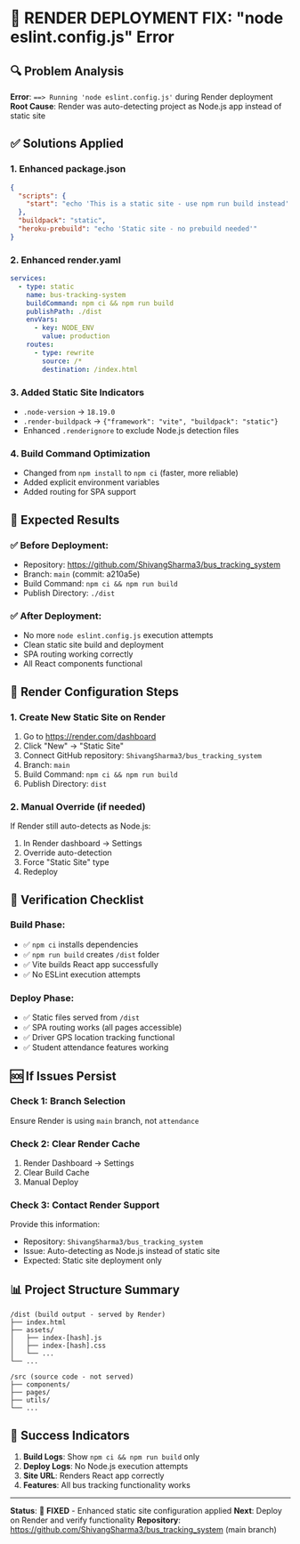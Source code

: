 # 🚨 RENDER DEPLOYMENT FIX: "node eslint.config.js" Error

## 🔍 Problem Analysis
**Error**: `==> Running 'node eslint.config.js'` during Render deployment
**Root Cause**: Render was auto-detecting project as Node.js app instead of static site

## ✅ Solutions Applied

### 1. **Enhanced package.json**
```json
{
  "scripts": {
    "start": "echo 'This is a static site - use npm run build instead' && exit 1"
  },
  "buildpack": "static",
  "heroku-prebuild": "echo 'Static site - no prebuild needed'"
}
```

### 2. **Enhanced render.yaml**
```yaml
services:
  - type: static
    name: bus-tracking-system
    buildCommand: npm ci && npm run build
    publishPath: ./dist
    envVars:
      - key: NODE_ENV
        value: production
    routes:
      - type: rewrite
        source: /*
        destination: /index.html
```

### 3. **Added Static Site Indicators**
- `.node-version` → `18.19.0`
- `.render-buildpack` → `{"framework": "vite", "buildpack": "static"}`
- Enhanced `.renderignore` to exclude Node.js detection files

### 4. **Build Command Optimization**
- Changed from `npm install` to `npm ci` (faster, more reliable)
- Added explicit environment variables
- Added routing for SPA support

## 🎯 Expected Results

### ✅ Before Deployment:
- Repository: https://github.com/ShivangSharma3/bus_tracking_system
- Branch: `main` (commit: a210a5e)
- Build Command: `npm ci && npm run build`
- Publish Directory: `./dist`

### ✅ After Deployment:
- No more `node eslint.config.js` execution attempts
- Clean static site build and deployment
- SPA routing working correctly
- All React components functional

## 🔧 Render Configuration Steps

### 1. **Create New Static Site on Render**
1. Go to https://render.com/dashboard
2. Click "New" → "Static Site"
3. Connect GitHub repository: `ShivangSharma3/bus_tracking_system`
4. Branch: `main`
5. Build Command: `npm ci && npm run build`
6. Publish Directory: `dist`

### 2. **Manual Override (if needed)**
If Render still auto-detects as Node.js:
1. In Render dashboard → Settings
2. Override auto-detection
3. Force "Static Site" type
4. Redeploy

## 🧪 Verification Checklist

### Build Phase:
- ✅ `npm ci` installs dependencies
- ✅ `npm run build` creates `/dist` folder
- ✅ Vite builds React app successfully
- ✅ No ESLint execution attempts

### Deploy Phase:
- ✅ Static files served from `/dist`
- ✅ SPA routing works (all pages accessible)
- ✅ Driver GPS location tracking functional
- ✅ Student attendance features working

## 🆘 If Issues Persist

### Check 1: Branch Selection
Ensure Render is using `main` branch, not `attendance`

### Check 2: Clear Render Cache
1. Render Dashboard → Settings
2. Clear Build Cache
3. Manual Deploy

### Check 3: Contact Render Support
Provide this information:
- Repository: `ShivangSharma3/bus_tracking_system`
- Issue: Auto-detecting as Node.js instead of static site
- Expected: Static site deployment only

## 📊 Project Structure Summary
```
/dist (build output - served by Render)
├── index.html
├── assets/
│   ├── index-[hash].js
│   ├── index-[hash].css
│   └── ...
└── ...

/src (source code - not served)
├── components/
├── pages/
├── utils/
└── ...
```

## 🎉 Success Indicators
1. **Build Logs**: Show `npm ci && npm run build` only
2. **Deploy Logs**: No Node.js execution attempts
3. **Site URL**: Renders React app correctly
4. **Features**: All bus tracking functionality works

---

**Status**: 🔧 **FIXED** - Enhanced static site configuration applied
**Next**: Deploy on Render and verify functionality
**Repository**: https://github.com/ShivangSharma3/bus_tracking_system (main branch)
